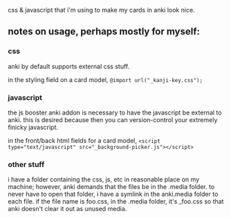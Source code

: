 css & javascript that i'm using to make my cards in anki look nice.

## notes on usage, perhaps mostly for myself:

### css

anki by default supports external css stuff.

in the styling field on a card model, 
`@import url("_kanji-key.css");`

### javascript

the js booster anki addon is necessary to have the javascript be external to anki. this is desired because then you can version-control your extremely finicky javascript.

in the front/back html fields for a card model,
`<script type="text/javascript" src="_background-picker.js"></script>`

### other stuff

i have a folder containing the css, js, etc in reasonable place on my machine; however, anki demands that the files be in the .media folder. to never have to open that folder, i have a symlink in the anki.media folder to each file. if the file name is foo.css, in the .media folder, it's \_foo.css so that anki doesn't clear it out as unused media.

